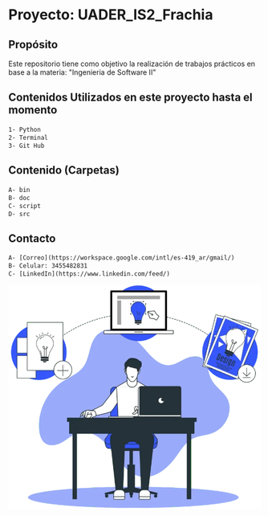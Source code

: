 #  Proyecto: UADER_IS2_Frachia

## Propósito
Este repositorio tiene como objetivo la realización de trabajos prácticos en base a la materia: "Ingenieria de Software II"


## Contenidos Utilizados en este proyecto hasta el momento

    1- Python
    2- Terminal
    3- Git Hub



## Contenido (Carpetas)

    A- bin
    B- doc
    C- script
    D- src

    
## Contacto

    A- [Correo](https://workspace.google.com/intl/es-419_ar/gmail/)
    B- Celular: 3455482831
    C- [LinkedIn](https://www.linkedin.com/feed/)


![Imagen ilustrativa](assets/imagen.webp)
